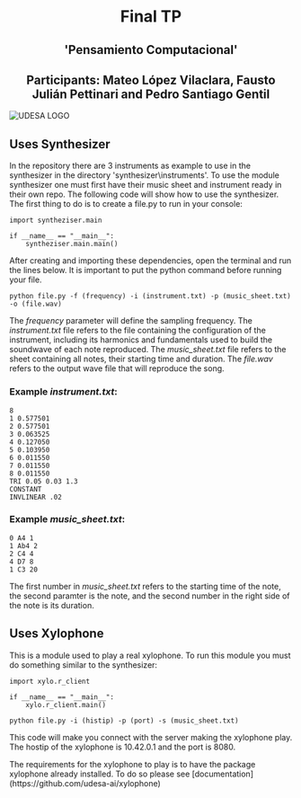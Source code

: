 <h1 align="center"> Final TP </h1>
<h2 align="center"> 'Pensamiento Computacional' </h2>
<h2 align="center">Participants: Mateo López Vilaclara, Fausto Julián Pettinari and Pedro Santiago Gentil</h2>

![UDESA LOGO](https://user-images.githubusercontent.com/101142182/177570532-6c64a0f6-4c89-4ffd-a214-95629d620ab9.png)
## Uses Synthesizer
In the repository there are 3 instruments as example to use in the synthesizer in the directory 'synthesizer\instruments'.
To use the module synthesizer one must first have their music sheet and instrument ready in their own repo. The following code will show how to use the synthesizer. The first thing to do is to create a file.py to run in your console:

```
import syntheziser.main

if __name__ == "__main__":
    syntheziser.main.main()
```
After creating and importing these dependencies, open the terminal and run the lines below. It is important to put the python command before running your file.
```
python file.py -f (frequency) -i (instrument.txt) -p (music_sheet.txt) -o (file.wav)
```

The *frequency* parameter will define the sampling frequency. The *instrument.txt* file refers to the file containing the configuration of the instrument, including its harmonics and fundamentals used to build the soundwave of each note reproduced. The *music_sheet.txt* file refers to the sheet containing all notes, their starting time and duration. The *file.wav* refers to the output wave file that will reproduce the song.
### Example *instrument.txt*:
```
8
1 0.577501
2 0.577501
3 0.063525
4 0.127050
5 0.103950
6 0.011550
7 0.011550
8 0.011550
TRI 0.05 0.03 1.3
CONSTANT
INVLINEAR .02
```

### Example *music_sheet.txt*:
```
0 A4 1
1 Ab4 2
2 C4 4
4 D7 8
1 C3 20
```


The first number in *music_sheet.txt* refers to the starting time of the note, the second paramter is the note, and the second number in the right side of the note is its duration.

## Uses Xylophone
This is a module used to play a real xylophone. 
To run this module you must do something similar to the synthesizer:

```
import xylo.r_client

if __name__ == "__main__":
    xylo.r_client.main()
```
```
python file.py -i (histip) -p (port) -s (music_sheet.txt)
```
<p>This code will make you connect with the server making the xylophone play. The hostip of the xylophone is 10.42.0.1 and the port is 8080. </p>
The requirements for the xylophone to play is to have the package xylophone already installed. To do so please see [documentation](https://github.com/udesa-ai/xylophone)




